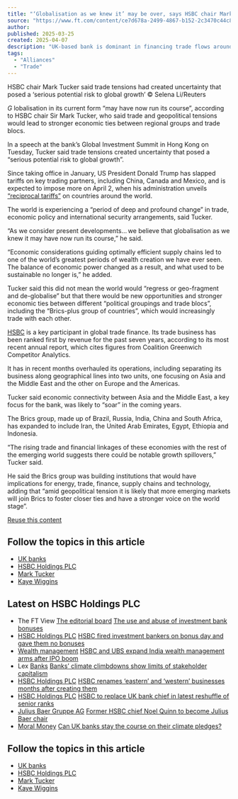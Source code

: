 ```yaml
---
title: "‘Globalisation as we knew it’ may be over, says HSBC chair Mark Tucker"
source: "https://www.ft.com/content/ce7d678a-2499-4867-b152-2c3470c44c84"
author:
published: 2025-03-25
created: 2025-04-07
description: "UK-based bank is dominant in financing trade flows around the world"
tags:
  - "Alliances"
  - "Trade"
---
```

HSBC chair Mark Tucker said trade tensions had created uncertainty that posed a ‘serious potential risk to global growth’ © Selena Li/Reuters

*G* lobalisation in its current form “may have now run its course”, according to HSBC chair Sir Mark Tucker, who said trade and geopolitical tensions would lead to stronger economic ties between regional groups and trade blocs.

In a speech at the bank’s Global Investment Summit in Hong Kong on Tuesday, Tucker said trade tensions created uncertainty that posed a “serious potential risk to global growth”.

Since taking office in January, US President Donald Trump has slapped tariffs on key trading partners, including China, Canada and Mexico, and is expected to impose more on April 2, when his administration unveils [“reciprocal tariffs”](https://www.ft.com/content/e50a432d-454b-4a13-924d-98657498ba81) on countries around the world.

The world is experiencing a “period of deep and profound change” in trade, economic policy and international security arrangements, said Tucker.

“As we consider present developments... we believe that globalisation as we knew it may have now run its course,” he said.

“Economic considerations guiding optimally efficient supply chains led to one of the world’s greatest periods of wealth creation we have ever seen. The balance of economic power changed as a result, and what used to be sustainable no longer is,” he added.

Tucker said this did not mean the world would “regress or geo-fragment and de-globalise” but that there would be new opportunities and stronger economic ties between different “political groupings and trade blocs”, including the “Brics-plus group of countries”, which would increasingly trade with each other.

[HSBC](https://www.ft.com/hsbc) is a key participant in global trade finance. Its trade business has been ranked first by revenue for the past seven years, according to its most recent annual report, which cites figures from Coalition Greenwich Competitor Analytics.

It has in recent months overhauled its operations, including separating its business along geographical lines into two units, one focusing on Asia and the Middle East and the other on Europe and the Americas.

Tucker said economic connectivity between Asia and the Middle East, a key focus for the bank, was likely to “soar” in the coming years.

The Brics group, made up of Brazil, Russia, India, China and South Africa, has expanded to include Iran, the United Arab Emirates, Egypt, Ethiopia and Indonesia.

“The rising trade and financial linkages of these economies with the rest of the emerging world suggests there could be notable growth spillovers,” Tucker said.

He said the Brics group was building institutions that would have implications for energy, trade, finance, supply chains and technology, adding that “amid geopolitical tension it is likely that more emerging markets will join Brics to foster closer ties and have a stronger voice on the world stage”.

[Reuse this content](https://enterprise.ft.com/en-gb/services/republishing/republish-content-request?ft-content-uuid=ce7d678a-2499-4867-b152-2c3470c44c84)

## Follow the topics in this article

- [UK banks](https://www.ft.com/uk-banks)
- [HSBC Holdings PLC](https://www.ft.com/hsbc)
- [Mark Tucker](https://www.ft.com/stream/db5af098-7781-4827-b512-101de3dfccd6)
- [Kaye Wiggins](https://www.ft.com/kaye-wiggins)

## Latest on HSBC Holdings PLC

- The FT View [The editorial board](https://www.ft.com/ft-view) [The use and abuse of investment bank bonuses](https://www.ft.com/content/a17bab3c-4fe5-4f56-9a00-38f85f7e6a2a)
- [HSBC Holdings PLC](https://www.ft.com/hsbc) [HSBC fired investment bankers on bonus day and gave them no bonuses](https://www.ft.com/content/ebf1bd58-0a9f-4c10-b0f0-709e97661680)
- [Wealth management](https://www.ft.com/wealth-management) [HSBC and UBS expand India wealth management arms after IPO boom](https://www.ft.com/content/dcb4bf5b-3b63-493b-a363-2b844e4e904c)
- Lex [Banks](https://www.ft.com/banks) [Banks’ climate climbdowns show limits of stakeholder capitalism](https://www.ft.com/content/aa5f901f-bd66-473a-a4e6-19ad2a2d4bed)
- [HSBC Holdings PLC](https://www.ft.com/hsbc) [HSBC renames ‘eastern’ and ‘western’ businesses months after creating them](https://www.ft.com/content/42b83130-d94a-461a-a514-97df9f0b1bed)
- [HSBC Holdings PLC](https://www.ft.com/hsbc) [HSBC to replace UK bank chief in latest reshuffle of senior ranks](https://www.ft.com/content/b3586a53-8a9d-40c4-aa23-d023d6c5d1ff)
- [Julius Baer Gruppe AG](https://www.ft.com/stream/aeb9a393-ccd9-4b20-9972-4eed3f827e42) [Former HSBC chief Noel Quinn to become Julius Baer chair](https://www.ft.com/content/e06ec87b-27ea-4a67-b84e-8e266d153841)
- [Moral Money](https://www.ft.com/moral-money) [Can UK banks stay the course on their climate pledges?](https://www.ft.com/content/513489c2-61d5-4857-bbd5-9228da6619db)

## Follow the topics in this article

- [UK banks](https://www.ft.com/uk-banks)
- [HSBC Holdings PLC](https://www.ft.com/hsbc)
- [Mark Tucker](https://www.ft.com/stream/db5af098-7781-4827-b512-101de3dfccd6)
- [Kaye Wiggins](https://www.ft.com/kaye-wiggins)